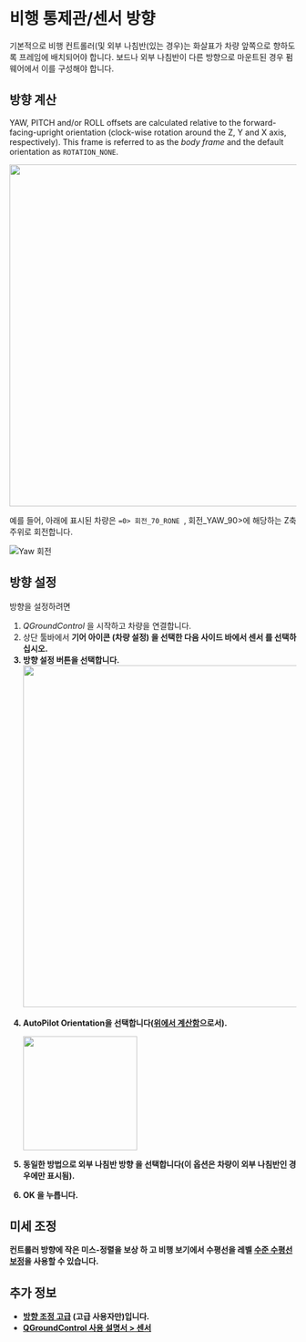 # 비행 통제관/센서 방향

기본적으로 비행 컨트롤러(및 외부 나침반(있는 경우)는 화살표가 차량 앞쪽으로 향하도록 프레임에 배치되어야 합니다. 보드나 외부 나침반이 다른 방향으로 마운트된 경우 펌웨어에서 이를 구성해야 합니다.

## 방향 계산

YAW, PITCH and/or ROLL offsets are calculated relative to the forward-facing-upright orientation (clock-wise rotation around the Z, Y and X axis, respectively). This frame is referred to as the *body frame* and the default orientation as `ROTATION_NONE`.

<img src="../../images/fc_orientation_1.png" style="width: 600px;" />

예를 들어, 아래에 표시된 차량은 `=0> 회전_70_RONE `,  회전_YAW_90>에 해당하는 Z축 주위로 회전합니다.</p>

<p><img src="../../images/yaw_rotation.png" alt="Yaw 회전" /></p>

<h2>방향 설정</h2>

<p>방향을 설정하려면</p>

<ol start="1">
<li><em>QGroundControl </em>을 시작하고 차량을 연결합니다.</li>
<li>상단 툴바에서 <strong> 기어 </ 0> 아이콘 (차량 설정) 을 선택한 다음 사이드 바에서 <strong> 센서 </ 0>를 선택하십시오.</li>
<li><strong> 방향 설정 </strong> 버튼을 선택합니다.
<img src="../../images/qgc/setup/sensor_orientation_set_orientations.jpg" style="width: 600px;"/></li>
<li><p><strong> AutoPilot Orientation</strong>을 선택합니다(<a href="#calculating-orientation">위에서 계산함</a>으로서).
 
</p>

<p><img src="../../images/qgc/setup/sensor_orientation_selector_values.jpg" style="width: 200px;"/></p></li>
<li><p>동일한 방법으로 <strong> 외부 나침반 방향 </strong>을 선택합니다(이 옵션은 차량이 외부 나침반인 경우에만 표시됨).</p></li>
<li><strong>OK </strong>을 누릅니다.</li>
</ol>

<h2>미세 조정</h2>

<p>컨트롤러 방향에 작은 미스-정렬을 보상 하 고 비행 보기에서 수평선을 레벨 <a href="../config/level_horizon_calibration.md">수준 수평선 보정</a>을 사용할 수 있습니다.</p>

<h2>추가 정보</h2>

<ul>
<li><a href="../advanced_config/advanced_flight_controller_orientation_leveling.md">방향 조정 고급</a> (고급 사용자만)입니다.</li>
<li><a href="https://docs.qgroundcontrol.com/en/SetupView/Sensors.html#flight_controller_orientation">QGroundControl 사용 설명서 > 센서</a></li>
</ul>